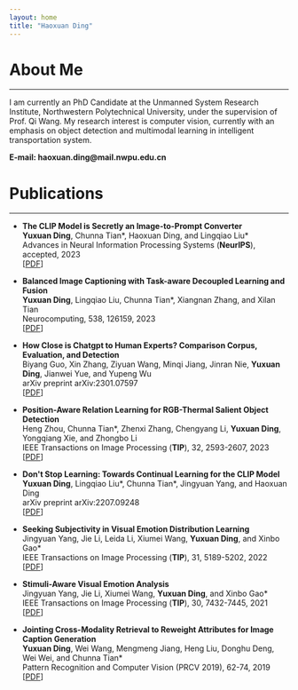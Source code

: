 ```yaml
---
layout: home
title: "Haoxuan Ding"
---
```


# About Me
---

I am currently an PhD Candidate at the Unmanned System Research Institute, Northwestern Polytechnical University, under the supervision of Prof. Qi Wang. My research interest is computer vision, currently with an emphasis on object detection and multimodal learning in intelligent transportation system.

<p><b> E-mail: haoxuan.ding@mail.nwpu.edu.cn </b></p> 

# Publications
---
- **The CLIP Model is Secretly an Image-to-Prompt Converter** 
<br>**Yuxuan Ding**, Chunna Tian\*, Haoxuan Ding, and Lingqiao Liu\*
<br>Advances in Neural Information Processing Systems (**NeurIPS**), accepted, 2023
<br>\[[PDF](https://arxiv.org/abs/2305.12716)\]

- **Balanced Image Captioning with Task-aware Decoupled Learning and Fusion** 
<br>**Yuxuan Ding**, Lingqiao Liu, Chunna Tian\*, Xiangnan Zhang, and Xilan Tian
<br>Neurocomputing, 538, 126159, 2023
<br>\[[PDF](https://www.sciencedirect.com/science/article/pii/S092523122300245X)\]

- **How Close is Chatgpt to Human Experts? Comparison Corpus, Evaluation, and Detection** 
<br>Biyang Guo, Xin Zhang, Ziyuan Wang, Minqi Jiang, Jinran Nie, **Yuxuan Ding**, Jianwei Yue, and Yupeng Wu
<br>arXiv preprint arXiv:2301.07597
<br>\[[PDF](https://arxiv.org/abs/2301.07597)\]

- **Position-Aware Relation Learning for RGB-Thermal Salient Object Detection** 
<br>Heng Zhou, Chunna Tian\*, Zhenxi Zhang, Chengyang Li, **Yuxuan Ding**, Yongqiang Xie, and Zhongbo Li
<br>IEEE Transactions on Image Processing (**TIP**), 32, 2593-2607, 2023
<br>\[[PDF](https://ieeexplore.ieee.org/abstract/document/10113883)\]

- **Don't Stop Learning: Towards Continual Learning for the CLIP Model** 
<br>**Yuxuan Ding**, Lingqiao Liu\*, Chunna Tian\*, Jingyuan Yang, and Haoxuan Ding
<br>arXiv preprint arXiv:2207.09248
<br>\[[PDF](https://arxiv.org/abs/2207.09248)\]

- **Seeking Subjectivity in Visual Emotion Distribution Learning** 
<br>Jingyuan Yang, Jie Li, Leida Li, Xiumei Wang, **Yuxuan Ding**, and Xinbo Gao\*
<br>IEEE Transactions on Image Processing (**TIP**), 31, 5189-5202, 2022
<br>\[[PDF](https://ieeexplore.ieee.org/abstract/document/9846869)\]

- **Stimuli-Aware Visual Emotion Analysis** 
<br>Jingyuan Yang, Jie Li, Xiumei Wang, **Yuxuan Ding**, and Xinbo Gao\*
<br>IEEE Transactions on Image Processing (**TIP**), 30, 7432-7445, 2021
<br>\[[PDF](https://ieeexplore.ieee.org/stamp/stamp.jsp?tp=&arnumber=9524517)\]


- **Jointing Cross-Modality Retrieval to Reweight Attributes for Image Caption Generation** 
<br>**Yuxuan Ding**, Wei Wang, Mengmeng Jiang, Heng Liu, Donghu Deng, Wei Wei, and Chunna Tian\*
<br>Pattern Recognition and Computer Vision (PRCV 2019), 62-74, 2019
<br>\[[PDF](https://link.springer.com/chapter/10.1007/978-3-030-31726-3_6)\]



<!-- 
# Publications
---

- **Stimuli-Aware Visual Emotion Analysis** 
    <br>**Jingyuan Yang**, Jie Li, Xiumei Wang, Yuxuan Ding, and Xinbo Gao\*
    <br>IEEE Transactions on Image Processing (**TIP**), 30, 7432-7445, 2021
    <br>\[[PDF](https://ieeexplore.ieee.org/stamp/stamp.jsp?tp=&arnumber=9524517)\]
    
    <div align="center">
    <img src="../assets/1.png" width="60%">
    </div>
    
- **SOLVER: Scene-Object Interrelated Visual Emotion Reasoning Network** 
    <br>**Jingyuan Yang**, Xinbo Gao\*, Leida Li, Xiumei Wang, and Jinshan Ding
    <br>IEEE Transactions on Image Processing (**TIP**), 30, 8686-8701, 2021
    <br>\[[PDF](https://ieeexplore.ieee.org/stamp/stamp.jsp?tp=&arnumber=9580604)\]
    
    <div align="center">
    <img src="../assets/2.png" width="60%">
    </div>
    
- **A Circular-Structured Representation for Visual Emotion Distribution Learning** 
    <br>**Jingyuan Yang**, Jie Li, Leida Li, Xiumei Wang, and Xinbo Gao\*
    <br>Proceedings of the IEEE/CVF Conference on Computer Vision and Pattern Recognition (**CVPR**), 4237-4246, 2021
    <br>\[[PDF](https://openaccess.thecvf.com/content/CVPR2021/html/Yang_A_Circular-Structured_Representation_for_Visual_Emotion_Distribution_Learning_CVPR_2021_paper.html)\]
    
    <div align="center">
    <img src="../assets/3.png" width="60%">
    </div>
    
- **Seeking Subjectivity in Visual Emotion Distribution Learning** 
    <br>**Jingyuan Yang**, Jie Li, Leida Li, Xiumei Wang, Yuxuan Ding, and Xinbo Gao\*
    <br>IEEE Transactions on Image Processing (**TIP**), 31, 5189-5202, 2022
    <br>\[[PDF](https://ieeexplore.ieee.org/abstract/document/9846869)\]
    
    <div align="center">
    <img src="../assets/4.png" width="60%">
    </div>
    
# Experiences
---

- **Outstanding Graduate of Shaanxi Province**, by Education Department of Shaanxi Provincial Government, 2022
- **China National Scholarship**, by Ministry of Education of the People's Republic of China, 2021
- **China National Scholarship**, by Ministry of Education of the People's Republic of China, 2015
- **Speaking as the only student representative at the 90th Anniversary Celebration of Xidian University**, 2021

# Hobbies
---

- **English Speech** (First place in the Northwest Region Postgraduate English Speech Contest)
- **Badminton** (Women's singles champion in the Freshmen Cup at Xidian Univeristy)
- **Piano** (Amateur six level certificate of piano)
 -->
